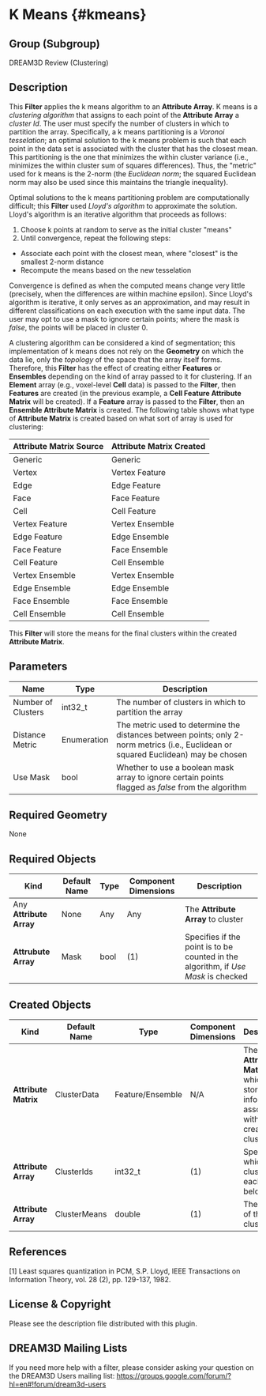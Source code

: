 K Means {#kmeans}
=============

## Group (Subgroup) ##
DREAM3D Review (Clustering)

## Description ##
This **Filter** applies the k means algorithm to an **Attribute Array**.  K means is a _clustering algorithm_ that assigns to each point of the **Attribute Array** a _cluster Id_.  The user must specify the number of clusters in which to partition the array.  Specifically, a k means partitioning is a _Voronoi tesselation_; an optimal solution to the k means problem is such that each point in the data set is associated with the cluster that has the closest mean.  This partitioning is the one that minimizes the within cluster variance (i.e., minimizes the within cluster sum of squares differences).  Thus, the "metric" used for k means is the 2-norm (the _Euclidean norm_; the squared Euclidean norm may also be used since this maintains the triangle inequality).

Optimal solutions to the k means partitioning problem are computationally difficult; this **Filter** used _Lloyd's algorithm_ to approximate the solution.  Lloyd's algorithm is an iterative algorithm that proceeds as follows:

1. Choose k points at random to serve as the initial cluster "means"
2. Until convergence, repeat the following steps:
  * Associate each point with the closest mean, where "closest" is the smallest 2-norm distance
  * Recompute the means based on the new tesselation

Convergence is defined as when the computed means change very little (precisely, when the differences are within machine epsilon).  Since Lloyd's algorithm is iterative, it only serves as an approximation, and may result in different classifications on each execution with the same input data.  The user may opt to use a mask to ignore certain points; where the mask is _false_, the points will be placed in cluster 0.
    
A clustering algorithm can be considered a kind of segmentation; this implementation of k means does not rely on the **Geometry** on which the data lie, only the _topology_ of the space that the array itself forms.  Therefore, this **Filter** has the effect of creating either **Features** or **Ensembles** depending on the kind of array passed to it for clustering.  If an **Element** array (e.g., voxel-level **Cell** data) is passed to the **Filter**, then **Features** are created (in the previous example, a **Cell Feature Attribute Matrix** will be created).  If a **Feature** array is passed to the **Filter**, then an **Ensemble Attribute Matrix** is created.  The following table shows what type of **Attribute Matrix** is created based on what sort of array is used for clustering:

| Attribute Matrix Source             | Attribute Matrix Created |
|------------------|--------------------|
| Generic | Generic |
| Vertex | Vertex Feature | 
| Edge | Edge Feature |
| Face | Face Feature | 
| Cell | Cell Feature| 
| Vertex Feature | Vertex Ensemble |
| Edge Feature | Edge Ensemble |
| Face Feature | Face Ensemble |
| Cell Feature | Cell Ensemble|
| Vertex Ensemble | Vertex Ensemble |
| Edge Ensemble | Edge Ensemble |
| Face Ensemble | Face Ensemble |
| Cell Ensemble | Cell Ensemble|

This **Filter** will store the means for the final clusters within the created **Attribute Matrix**.

## Parameters ##

| Name | Type | Description |
|------|------|-------------|
| Number of Clusters | int32_t | The number of clusters in which to partition the array |
| Distance Metric | Enumeration | The metric used to determine the distances between points; only 2-norm metrics (i.e., Euclidean or squared Euclidean) may be chosen |
| Use Mask | bool | Whether to use a boolean mask array to ignore certain points flagged as _false_ from the algorithm |

## Required Geometry ###

None

## Required Objects ##

| Kind | Default Name | Type | Component Dimensions | Description |
|------|--------------|------|----------------------|-------------|
| Any **Attribute Array** | None | Any| Any | The **Attribute Array** to cluster |
| **Attrubute Array** | Mask | bool | (1) | Specifies if the point is to be counted in the algorithm, if _Use Mask_ is checked |

## Created Objects ##

| Kind | Default Name | Type | Component Dimensions | Description |
|------|--------------|------|----------------------|-------------|
| **Attribute Matrix** | ClusterData | Feature/Ensemble | N/A | The **Attribute Matrix** in which to store information associated with the created clusters |
| **Attribute Array** | ClusterIds | int32_t | (1) | Specifies to which cluster each point belongs |
| **Attribute Array** | ClusterMeans | double | (1) | The means of the final clusters |


## References ## 

[1] Least squares quantization in PCM, S.P. Lloyd, IEEE Transactions on Information Theory, vol. 28 (2), pp. 129-137, 1982.

## License & Copyright ##

Please see the description file distributed with this plugin.

## DREAM3D Mailing Lists ##

If you need more help with a filter, please consider asking your question on the DREAM3D Users mailing list:
https://groups.google.com/forum/?hl=en#!forum/dream3d-users

